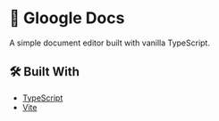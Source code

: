 # 📝 Gloogle Docs

A simple document editor built with vanilla TypeScript.

## 🛠️ Built With

- [TypeScript](https://www.typescriptlang.org)
- [Vite](https://vitejs.dev)
